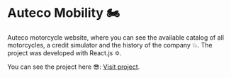 # Auteco Mobility 🏍
Auteco motorcycle website, where you can see the available catalog of all motorcycles, a credit simulator and the history of the company 💥. The project was developed with React.js ✡.

You can see the project here 😎: [Visit project](https://auteco-mobility-sas.web.app/ "Visit project").
